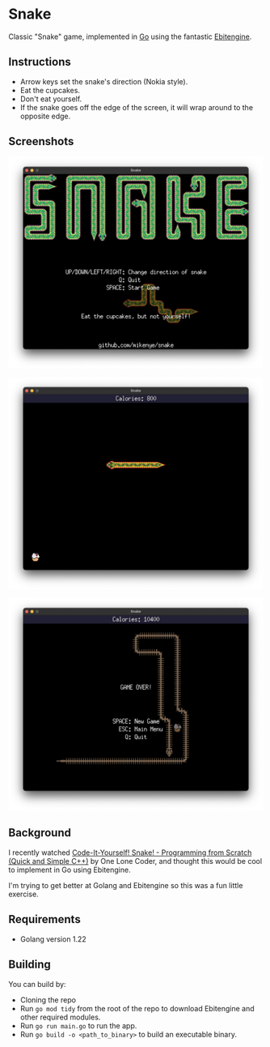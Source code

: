 # Snake

Classic "Snake" game, implemented in [Go](https://go.dev) using the fantastic [Ebitengine](https://ebitengine.org).

## Instructions

* Arrow keys set the snake's direction (Nokia style).
* Eat the cupcakes.
* Don't eat yourself.
* If the snake goes off the edge of the screen, it will wrap around to the opposite edge.

## Screenshots

![Main menu](screenshots/main_menu.png "Main Menu screen")

![In game](screenshots/in_game.png "In-Game screen")

![Game over](screenshots/game_over.png "Game Over screen")

## Background

I recently watched [Code-It-Yourself! Snake! - Programming from Scratch (Quick and Simple C++)](https://www.youtube.com/watch?v=e8lYLYlrGLg) by One Lone Coder, and thought this would be cool to implement in Go using Ebitengine.

I'm trying to get better at Golang and Ebitengine so this was a fun little exercise.

## Requirements

* Golang version 1.22

## Building

You can build by:

* Cloning the repo
* Run `go mod tidy` from the root of the repo to download Ebitengine and other required modules.
* Run `go run main.go` to run the app.
* Run `go build -o <path_to_binary>` to build an executable binary.

